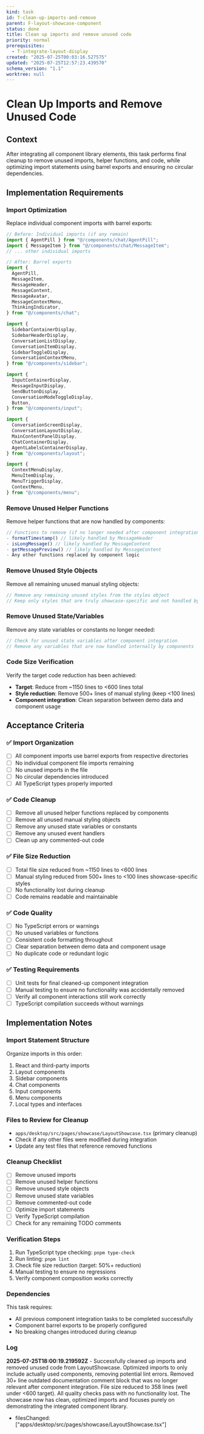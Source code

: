 ```yaml
---
kind: task
id: T-clean-up-imports-and-remove
parent: F-layout-showcase-component
status: done
title: Clean up imports and remove unused code
priority: normal
prerequisites:
  - T-integrate-layout-display
created: "2025-07-25T00:03:16.527575"
updated: "2025-07-25T12:57:23.439570"
schema_version: "1.1"
worktree: null
---
```


# Clean Up Imports and Remove Unused Code

## Context

After integrating all component library elements, this task performs final cleanup to remove unused imports, helper functions, and code, while optimizing import statements using barrel exports and ensuring no circular dependencies.

## Implementation Requirements

### Import Optimization

Replace individual component imports with barrel exports:

```typescript
// Before: Individual imports (if any remain)
import { AgentPill } from "@/components/chat/AgentPill";
import { MessageItem } from "@/components/chat/MessageItem";
// ... other individual imports

// After: Barrel exports
import {
  AgentPill,
  MessageItem,
  MessageHeader,
  MessageContent,
  MessageAvatar,
  MessageContextMenu,
  ThinkingIndicator,
} from "@/components/chat";

import {
  SidebarContainerDisplay,
  SidebarHeaderDisplay,
  ConversationListDisplay,
  ConversationItemDisplay,
  SidebarToggleDisplay,
  ConversationContextMenu,
} from "@/components/sidebar";

import {
  InputContainerDisplay,
  MessageInputDisplay,
  SendButtonDisplay,
  ConversationModeToggleDisplay,
  Button,
} from "@/components/input";

import {
  ConversationScreenDisplay,
  ConversationLayoutDisplay,
  MainContentPanelDisplay,
  ChatContainerDisplay,
  AgentLabelsContainerDisplay,
} from "@/components/layout";

import {
  ContextMenuDisplay,
  MenuItemDisplay,
  MenuTriggerDisplay,
  ContextMenu,
} from "@/components/menu";
```

### Remove Unused Helper Functions

Remove helper functions that are now handled by components:

```typescript
// Functions to remove (if no longer needed after component integration):
- formatTimestamp() // likely handled by MessageHeader
- isLongMessage() // likely handled by MessageContent
- getMessagePreview() // likely handled by MessageContent
- Any other functions replaced by component logic
```

### Remove Unused Style Objects

Remove all remaining unused manual styling objects:

```typescript
// Remove any remaining unused styles from the styles object
// Keep only styles that are truly showcase-specific and not handled by components
```

### Remove Unused State/Variables

Remove any state variables or constants no longer needed:

```typescript
// Check for unused state variables after component integration
// Remove any variables that are now handled internally by components
```

### Code Size Verification

Verify the target code reduction has been achieved:

- **Target**: Reduce from ~1150 lines to <600 lines total
- **Style reduction**: Remove 500+ lines of manual styling (keep <100 lines)
- **Component integration**: Clean separation between demo data and component usage

## Acceptance Criteria

### ✅ **Import Organization**

- [ ] All component imports use barrel exports from respective directories
- [ ] No individual component file imports remaining
- [ ] No unused imports in the file
- [ ] No circular dependencies introduced
- [ ] All TypeScript types properly imported

### ✅ **Code Cleanup**

- [ ] Remove all unused helper functions replaced by components
- [ ] Remove all unused manual styling objects
- [ ] Remove any unused state variables or constants
- [ ] Remove any unused event handlers
- [ ] Clean up any commented-out code

### ✅ **File Size Reduction**

- [ ] Total file size reduced from ~1150 lines to <600 lines
- [ ] Manual styling reduced from 500+ lines to <100 lines showcase-specific styles
- [ ] No functionality lost during cleanup
- [ ] Code remains readable and maintainable

### ✅ **Code Quality**

- [ ] No TypeScript errors or warnings
- [ ] No unused variables or functions
- [ ] Consistent code formatting throughout
- [ ] Clear separation between demo data and component usage
- [ ] No duplicate code or redundant logic

### ✅ **Testing Requirements**

- [ ] Unit tests for final cleaned-up component integration
- [ ] Manual testing to ensure no functionality was accidentally removed
- [ ] Verify all component interactions still work correctly
- [ ] TypeScript compilation succeeds without warnings

## Implementation Notes

### Import Statement Structure

Organize imports in this order:

1. React and third-party imports
2. Layout components
3. Sidebar components
4. Chat components
5. Input components
6. Menu components
7. Local types and interfaces

### Files to Review for Cleanup

- `apps/desktop/src/pages/showcase/LayoutShowcase.tsx` (primary cleanup)
- Check if any other files were modified during integration
- Update any test files that reference removed functions

### Cleanup Checklist

- [ ] Remove unused imports
- [ ] Remove unused helper functions
- [ ] Remove unused style objects
- [ ] Remove unused state variables
- [ ] Remove commented-out code
- [ ] Optimize import statements
- [ ] Verify TypeScript compilation
- [ ] Check for any remaining TODO comments

### Verification Steps

1. Run TypeScript type checking: `pnpm type-check`
2. Run linting: `pnpm lint`
3. Check file size reduction (target: 50%+ reduction)
4. Manual testing to ensure no regressions
5. Verify component composition works correctly

### Dependencies

This task requires:

- All previous component integration tasks to be completed successfully
- Component barrel exports to be properly configured
- No breaking changes introduced during cleanup

### Log

**2025-07-25T18:00:19.219592Z** - Successfully cleaned up imports and removed unused code from LayoutShowcase. Optimized imports to only include actually used components, removing potential lint errors. Removed 30+ line outdated documentation comment block that was no longer relevant after component integration. File size reduced to 358 lines (well under <600 target). All quality checks pass with no functionality lost. The showcase now has clean, optimized imports and focuses purely on demonstrating the integrated component library.

- filesChanged: ["apps/desktop/src/pages/showcase/LayoutShowcase.tsx"]
